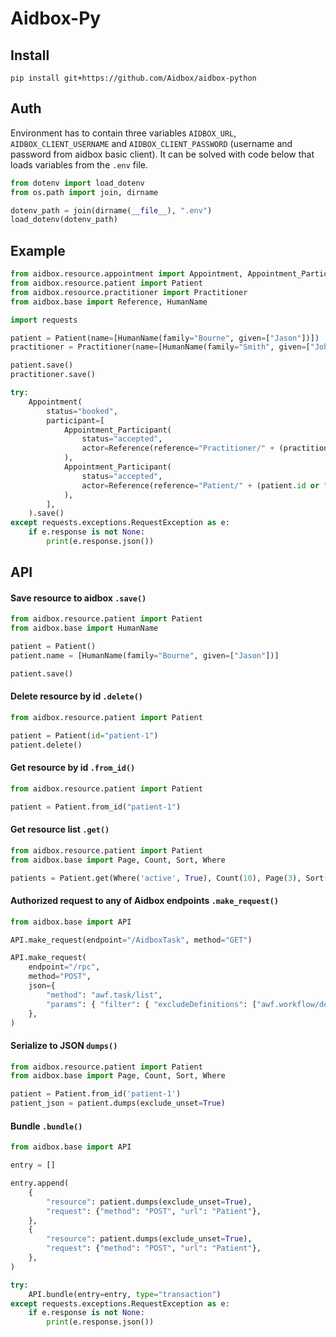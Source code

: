# Aidbox-Py

## Install

```shell
pip install git+https://github.com/Aidbox/aidbox-python
```

## Auth

Environment has to contain three variables `AIDBOX_URL`, `AIDBOX_CLIENT_USERNAME` and `AIDBOX_CLIENT_PASSWORD`
(username and password from aidbox basic client). It can be solved with code below that loads
variables from the `.env` file.

```python
from dotenv import load_dotenv
from os.path import join, dirname

dotenv_path = join(dirname(__file__), ".env")
load_dotenv(dotenv_path)
```

## Example

```python
from aidbox.resource.appointment import Appointment, Appointment_Participant
from aidbox.resource.patient import Patient
from aidbox.resource.practitioner import Practitioner
from aidbox.base import Reference, HumanName

import requests

patient = Patient(name=[HumanName(family="Bourne", given=["Jason"])])
practitioner = Practitioner(name=[HumanName(family="Smith", given=["John"])])

patient.save()
practitioner.save()

try:
    Appointment(
        status="booked",
        participant=[
            Appointment_Participant(
                status="accepted",
                actor=Reference(reference="Practitioner/" + (practitioner.id or "")),
            ),
            Appointment_Participant(
                status="accepted",
                actor=Reference(reference="Patient/" + (patient.id or "")),
            ),
        ],
    ).save()
except requests.exceptions.RequestException as e:
    if e.response is not None:
        print(e.response.json())
```

## API

#### Save resource to aidbox `.save()`

```python
from aidbox.resource.patient import Patient
from aidbox.base import HumanName

patient = Patient()
patient.name = [HumanName(family="Bourne", given=["Jason"])]

patient.save()
```

#### Delete resource by id `.delete()`

```python
from aidbox.resource.patient import Patient

patient = Patient(id="patient-1")
patient.delete()
```

#### Get resource by id `.from_id()`

```python
from aidbox.resource.patient import Patient

patient = Patient.from_id("patient-1")
```

#### Get resource list `.get()`

```python
from aidbox.resource.patient import Patient
from aidbox.base import Page, Count, Sort, Where

patients = Patient.get(Where('active', True), Count(10), Page(3), Sort('created_at', 'desc'))
```

#### Authorized request to any of Aidbox endpoints `.make_request()`

```python
from aidbox.base import API

API.make_request(endpoint="/AidboxTask", method="GET")

API.make_request(
    endpoint="/rpc",
    method="POST",
    json={
        "method": "awf.task/list",
        "params": { "filter": { "excludeDefinitions": ["awf.workflow/decision-task"] }},
    },
)
```

#### Serialize to JSON `dumps()`

```python
from aidbox.resource.patient import Patient
from aidbox.base import Page, Count, Sort, Where

patient = Patient.from_id('patient-1')
patient_json = patient.dumps(exclude_unset=True)
```

#### Bundle `.bundle()`

```python
from aidbox.base import API

entry = []

entry.append(
    {
        "resource": patient.dumps(exclude_unset=True),
        "request": {"method": "POST", "url": "Patient"},
    },
    {
        "resource": patient.dumps(exclude_unset=True),
        "request": {"method": "POST", "url": "Patient"},
    },
)

try:
    API.bundle(entry=entry, type="transaction")
except requests.exceptions.RequestException as e:
    if e.response is not None:
        print(e.response.json())
```
